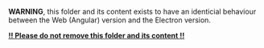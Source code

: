 **WARNING**, this folder and its content exists to have an identicial behaviour between the Web (Angular) version and the Electron version.

**<u>!! Please do not remove this folder and its content !!</u>**
